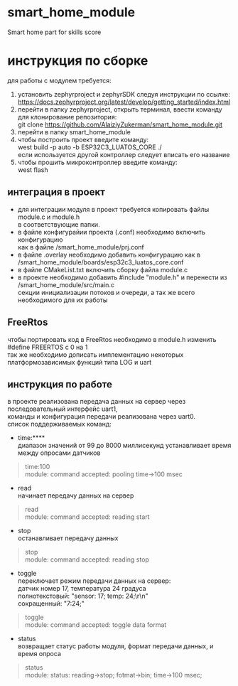# smart_home_module
Smart home part for skills score

# инструкция по сборке
для работы с модулем требуется:
1. установить zephyrproject и zephyrSDK следуя инструкции по ссылке:  
https://docs.zephyrproject.org/latest/develop/getting_started/index.html
2. перейти в папку zephyrproject, открыть терминал, ввести команду для клонирование репозитория:  
git clone https://github.com/AlaiziyZukerman/smart_home_module.git
3. перейти в папку smart_home_module
4. чтобы построить проект введите команду:  
west build -p auto -b ESP32C3_LUATOS_CORE ./  
если используется другой контроллер следует вписать его название
5. чтобы прошить микроконтроллер введите команду:  
west flash  

## интеграция в проект
- для интеграции модуля в проект требуется копировать файлы module.c и module.h  
в соответствующие папки.  
- в файле конфигурайии проекта (.conf) необходимо включить конфигурацию  
как в файле /smart_home_module/prj.conf  
- в файле .overlay необходимо добавить конфигурацию как в  
/smart_home_module/boards/esp32c3_luatos_core.conf 
- в файле CMakeList.txt включить сборку файла module.c  
- в проекте необходимо добавить #include "module.h" и перенести из /smart_home_module/src/main.c  
секции инициализации потоков и очереди, а так же всего необходимого для их работы
  
## FreeRtos
чтобы портировать код в FreeRtos необходимо в module.h изменить #define FREERTOS с 0 на 1  
так же необходимо дописать имплементацию некоторых платформозависимых функций типа LOG и uart

## инструкция по работе
в проекте реализована передача данных на сервер через последовательный интерфейс uart1,  
команды и конфигурация передачи реализована через uart0.  
список поддерживаемых команд:  
- time:****  
диапазон значений от 99 до 8000 миллисекунд устанавливает время между опросами датчиков  
> time:100  
> <inf> module: command accepted: pooling time->100 msec  
- read  
начинает передачу данных на сервер
> read  
> <inf> module: command accepted: reading start
- stop  
останавливает передачу данных  
> stop  
> <inf> module: command accepted: reading stop  
- toggle  
переключает режим передачи данных на сервер:  
датчик номер 17, температура 24 градуса  
полнотекстовый: "sensor: 17; temp: 24;\r\n"  
сокращенный: "7:24;"  
> toggle  
> <inf> module: command accepted: toggle data format
- status  
возвращает статус работы модуля, формат передачи данных, и время опроса  
> status  
> <inf> module: status: reading->stop; fotmat->bin; time->100 msec;
